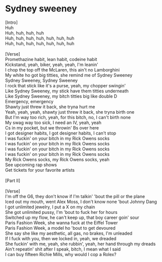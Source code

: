 # Sydney sweeney

<p align="left">[Intro]<br>Huh<br>Huh, huh, huh, huh<br>Huh, huh, huh, huh, huh, huh, huh<br>Huh, huh, huh, huh, huh, huh, huh<br><br>[Verse]<br>Promethazine habit, lean habit, codeine habit<br>Kickstand, yeah, biker, yeah, yeah, I'm leanin'<br>I chop the top off the McLaren, this ain't no Lamborghini<br>My white ho got big titties, she remind me of Sydney Sweeney<br>Sydney Sweeney, Sydney Sweeney<br>I rock that stick like it's a purse, yeah, my chopper swingin'<br>Like Sydney Sweeney, my stick have them titties underneath<br>Like Sydney Sweeney, my bitch titties big like double D<br>Emergency, emergency<br>Shawty just threw it back, she tryna hurt me<br>Yeah, yeah, yeah, shawty just threw it back, she tryna birth one<br>But I'm way too rich, yeah, for this bitch, no, I can't birth none<br>My swag way too sick, I need an IV, yeah, yeah<br>Cs in my pocket, but we throwin' Bs over here<br>I got designer habits, I got designer habits, I can't stop<br>I was fuckin' on your bitch in my Rick Owens socks<br>I was fuckin' on your bitch in my Rick Owens socks<br>I was fuckin' on your bitch in my Rick Owens socks<br>I was fuckin' on your bitch in my Rick Owens socks<br>My Rick Owens socks, my Rick Owens socks, yeah<br>See upcoming rap shows<br>Get tickets for your favorite artists<br><br>[Part II]<br><br>[Verse]<br>I'm off the G6, they don't know if I'm talkin' 'bout the pill or the plane<br>Iced out my mouth, went Alex Moss, I don't know none 'bout Johnny Dang<br>I got unlimited jewelry, I put a X on my chain<br>She got unlimited pussy, I'm 'bout to fuck her for hours<br>Switched up my flow, he can't keep up, that boy career goin' sour<br>Paris Fashion Week, she wanna fuck at the Eiffel Tower<br>Paris Fashion Week, a model ho 'bout to get devoured<br>She say she like my aesthetic, all gas, no brakes, I'm unleaded<br>If I fuck with you, then we locked in, yeah, we dreaded<br>She fuckin' with me, yeah, she rubbin', yeah, her hand through my dreads<br>Ain't repeatin' shit after I speak, bitch, I mean what I said<br>I can buy fifteen Richie Mills, why would I cop a Rolex?</p>

###
